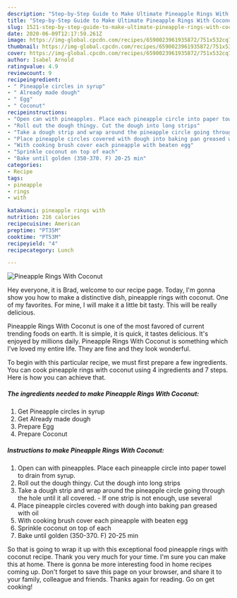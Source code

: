 ```yaml
---
description: "Step-by-Step Guide to Make Ultimate Pineapple Rings With Coconut"
title: "Step-by-Step Guide to Make Ultimate Pineapple Rings With Coconut"
slug: 1521-step-by-step-guide-to-make-ultimate-pineapple-rings-with-coconut
date: 2020-06-09T12:17:59.261Z
image: https://img-global.cpcdn.com/recipes/6590023961935872/751x532cq70/pineapple-rings-with-coconut-recipe-main-photo.jpg
thumbnail: https://img-global.cpcdn.com/recipes/6590023961935872/751x532cq70/pineapple-rings-with-coconut-recipe-main-photo.jpg
cover: https://img-global.cpcdn.com/recipes/6590023961935872/751x532cq70/pineapple-rings-with-coconut-recipe-main-photo.jpg
author: Isabel Arnold
ratingvalue: 4.9
reviewcount: 9
recipeingredient:
- " Pineapple circles in syrup"
- " Already made dough"
- " Egg"
- " Coconut"
recipeinstructions:
- "Open can with pineapples. Place each pineapple circle into paper towel to drain from syrup."
- "Roll out the dough thingy. Cut the dough into long strips"
- "Take a dough strip and wrap around the pineapple circle going through the hole until it all covered. If one strip is not enough, use several"
- "Place pineapple circles covered with dough into baking pan greased with oil"
- "With cooking brush cover each pineapple with beaten egg"
- "Sprinkle coconut on top of each"
- "Bake until golden (350-370. F) 20-25 min"
categories:
- Recipe
tags:
- pineapple
- rings
- with

katakunci: pineapple rings with 
nutrition: 216 calories
recipecuisine: American
preptime: "PT35M"
cooktime: "PT53M"
recipeyield: "4"
recipecategory: Lunch

---
```



![Pineapple Rings With Coconut](https://img-global.cpcdn.com/recipes/6590023961935872/751x532cq70/pineapple-rings-with-coconut-recipe-main-photo.jpg)

Hey everyone, it is Brad, welcome to our recipe page. Today, I'm gonna show you how to make a distinctive dish, pineapple rings with coconut. One of my favorites. For mine, I will make it a little bit tasty. This will be really delicious.

Pineapple Rings With Coconut is one of the most favored of current trending foods on earth. It is simple, it is quick, it tastes delicious. It's enjoyed by millions daily. Pineapple Rings With Coconut is something which I've loved my entire life. They are fine and they look wonderful.




To begin with this particular recipe, we must first prepare a few ingredients. You can cook pineapple rings with coconut using 4 ingredients and 7 steps. Here is how you can achieve that.

<!--inarticleads1-->

##### The ingredients needed to make Pineapple Rings With Coconut:

1. Get  Pineapple circles in syrup
1. Get  Already made dough
1. Prepare  Egg
1. Prepare  Coconut




<!--inarticleads2-->

##### Instructions to make Pineapple Rings With Coconut:

1. Open can with pineapples. Place each pineapple circle into paper towel to drain from syrup.
1. Roll out the dough thingy. Cut the dough into long strips
1. Take a dough strip and wrap around the pineapple circle going through the hole until it all covered. - If one strip is not enough, use several
1. Place pineapple circles covered with dough into baking pan greased with oil
1. With cooking brush cover each pineapple with beaten egg
1. Sprinkle coconut on top of each
1. Bake until golden (350-370. F) 20-25 min




So that is going to wrap it up with this exceptional food pineapple rings with coconut recipe. Thank you very much for your time. I'm sure you can make this at home. There is gonna be more interesting food in home recipes coming up. Don't forget to save this page on your browser, and share it to your family, colleague and friends. Thanks again for reading. Go on get cooking!

